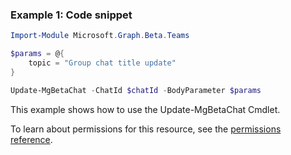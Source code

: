 ### Example 1: Code snippet

```powershellImport-Module Microsoft.Graph.Beta.Teams

$params = @{
	topic = "Group chat title update"
}

Update-MgBetaChat -ChatId $chatId -BodyParameter $params
```
This example shows how to use the Update-MgBetaChat Cmdlet.
To learn about permissions for this resource, see the [permissions reference](/graph/permissions-reference).

